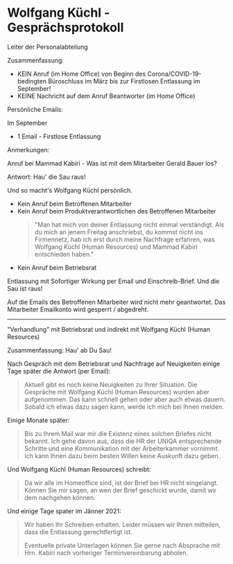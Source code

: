 # Wolfgang Küchl    - Gesprächsprotokoll

Leiter der Personalabteilung

Zusammenfassung:

- KEIN Anruf (im Home Office) von Beginn des Corona/COVID-19-bedingten Büroschluss im März bis zur Firstlosen Entlassung im September!
- KEINE Nachricht auf dem Anruf Beantworter (im Home Office)


Persönliche Emails:

Im September

- 1 Email -  Firstlose Entlassung


Anmerkungen:

Anruf bei Mammad Kabiri - Was ist mit dem Mitarbeiter Gerald Bauer los?

Antwort:  Hau' die Sau raus!

Und so macht's Wolfgang Küchl persönlich.

- Kein Anruf beim Betroffenen Mitarbeiter
- Kein Anruf beim Produktverantwortlichen des Betroffenen Mitarbeiter
  > "Man hat mich von deiner Entlassung nicht einmal verständigt. Als du mich an jenem Freitag anschriebst, 
  > du kommst nicht ins Firmennetz, hab ich erst durch meine Nachfrage erfahren, was Wolfgang Küchl (Human Resources) 
  > und Mammad Kabiri entschieden haben."
- Kein Anruf beim Betriebsrat

Entlassung mit Sofortiger Wirkung per Email und Einschreib-Brief. Und die Sau ist raus!

Auf die Emails des Betroffenen Mitarbeiter wird nicht mehr geantwortet.
Das Mitarbeiter Emailkonto wird gesperrt / abgedreht.


---

"Verhandlung" mit Betriebsrat und indirekt mit Wolfgang Küchl (Human Resources)

Zusammenfassung:  Hau' ab Du Sau!


Nach Gespräch mit dem Betriebsrat und Nachfrage auf Neuigkeiten einige Tage später die Antwort (per Email):

> Aktuell gibt es noch keine Neuigkeiten zu Ihrer Situation.
> Die Gespräche mit Wolfgang Küchl (Human Resources) wurden aber aufgenommen. Das kann schnell
> gehen oder aber auch etwas dauern.
> Sobald ich etwas dazu sagen kann, werde ich mich bei Ihnen melden.

Einige Monate später:

> Bis zu Ihrem Mail war mir die Existenz eines solchen Briefes nicht bekannt.
> Ich gehe davon aus, dass die HR der UNIQA entsprechende Schritte und eine Kommunikation mit der Arbeiterkammer vornimmt.
> Ich kann Ihnen dazu beim besten Willen keine Auskunft dazu geben.

Und  Wolfgang Küchl (Human Resources) schreibt:

> Da wir alle im Homeoffice sind, ist der Brief bei HR nicht eingelangt. 
> Können Sie mir sagen, an wen der Brief geschickt wurde, damit wir dem nachgehen können.

Und einige Tage spater im Jänner 2021:

> Wir haben Ihr Schreiben erhalten.
> Leider müssen wir Ihnen mitteilen, dass die Entlassung gerechtfertigt ist.
>
> Eventuelle private Unterlagen können Sie gerne nach Absprache mit Hrn. Kabiri nach vorheriger Terminvereinbarung abholen.
